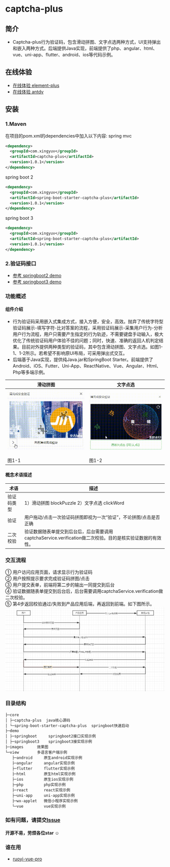 # captcha-plus

## 简介
* Captcha-plus行为验证码，包含滑动拼图、文字点选两种方式，UI支持弹出和嵌入两种方式。后端提供Java实现，前端提供了php、angular、html、vue、uni-app、flutter、android、ios等代码示例。

## 在线体验
- [在线体验 element-plus](http://admin.x-surge.com/)
- [在线体验 antdv](http://vben.x-surge.com/)

## 安装
### 1.Maven
在项目的pom.xml的dependencies中加入以下内容:
spring mvc
```xml
<dependency>
  <groupId>com.xingyuv</groupId>
  <artifactId>captcha-plus</artifactId>
  <version>1.0.1</version>
</dependency>
```
spring boot 2
```xml
<dependency>
  <groupId>com.xingyuv</groupId>
  <artifactId>spring-boot-starter-captcha-plus</artifactId>
  <version>1.0.1</version>
</dependency>
```
spring boot 3
```xml
<dependency>
  <groupId>com.xingyuv</groupId>
  <artifactId>spring-boot-starter-captcha-plus</artifactId>
  <version>1.0.1</version>
</dependency>
```

### 2.验证码接口
- [参考 springboot2 demo](./demo/springboot.java)
- [参考 springboot3 demo](./demo/springboot3.java)

### 功能概述
#### 组件介绍
* 行为验证码采用嵌入式集成方式，接入方便，安全，高效。抛弃了传统字符型验证码展示-填写字符-比对答案的流程，采用验证码展示-采集用户行为-分析用户行为流程，用户只需要产生指定的行为轨迹，不需要键盘手动输入，极大优化了传统验证码用户体验不佳的问题；同时，快速、准确的返回人机判定结果。目前对外提供两种类型的验证码，其中包含滑动拼图、文字点选。如图1-1、1-2所示。若希望不影响原UI布局，可采用弹出式交互。<br>
* 后端基于Java实现，提供纯Java.jar和SpringBoot Starter。前端提供了Android、iOS、Futter、Uni-App、ReactNative、Vue、Angular、Html、Php等多端示例。<br>

| 滑动拼图 | 文字点选 |
| --- | --- |
|![滑动拼图](images/%E6%BB%91%E5%8A%A8%E6%8B%BC%E5%9B%BE.gif "滑动拼图")&emsp;|![点选文字](images/%E7%82%B9%E9%80%89%E6%96%87%E5%AD%97.gif "点选文字")|
| 图1-1 | 图1-2 |

#### 概念术语描述
| 术语  | 描述  |
| ------------ | ------------ |
| 验证码类型 | 1）滑动拼图 blockPuzzle  2）文字点选 clickWord|
| 验证  |  用户拖动/点击一次验证码拼图即视为一次“验证”，不论拼图/点击是否正确 |
| 二次校验  | 验证数据随表单提交到后台后，后台需要调用captchaService.verification做二次校验。目的是核实验证数据的有效性。  |

### 交互流程
①	用户访问应用页面，请求显示行为验证码<br>
②	用户按照提示要求完成验证码拼图/点击<br>
③	用户提交表单，前端将第二步的输出一同提交到后台<br>
④	验证数据随表单提交到后台后，后台需要调用captchaService.verification做二次校验。<br>
⑤	第4步返回校验通过/失败到产品应用后端，再返回到前端。如下图所示。
![时序图](view/vue/static/shixu.png "时序图")

### 目录结构
```
├─core
│ ├─captcha-plus  java核心源码
│ └─spring-boot-starter-captcha-plus  springboot快速启动
├─demo
│ ├─springboot     springboot2接口实现示例
│ ├─springboot3    springboot3接实现示例
├─images      效果图
└─view        多语言客户端示例
   ├─android     原生android实现示例
   ├─angular     angular实现示例
   ├─flutter     flutter实现示例
   ├─html        原生html实现示例
   ├─ios         原生ios实现示例
   ├─php         php实现示例
   ├─react       react实现示例
   ├─uni-app     uni-app实现示例
   ├─wx-applet   微信小程序实现示例
   └─vue         vue实现示例
```

### 如有问题，请提交[Issue](https://github.com/xingyuv/captcha-plus/issues)

#### 开源不易，劳烦各位star ☺

### 谁在用
- [ruoyi-vue-pro](https://gitee.com/zhijiantianya/ruoyi-vue-pro)


